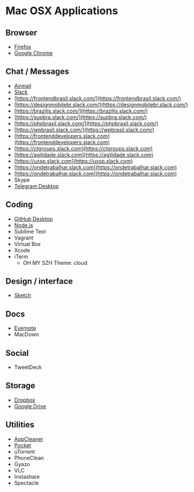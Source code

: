# Mac OSX Applications


## Browser

- [Firefox](https://www.mozilla.org/en-US/firefox/new/)
- [Google Chrome](https://www.google.com/chrome/browser/desktop/index.html)

## Chat / Messages

- [Airmail](https://itunes.apple.com/br/app/airmail-2.5/id918858936?mt=12)
- [Slack](https://itunes.apple.com/br/app/slack/id803453959?mt=12)
 - [https://frontendbrasil.slack.com/](https://frontendbrasil.slack.com/)
 - [https://designmobilebr.slack.com/](https://designmobilebr.slack.com/)
 - [https://braziljs.slack.com/](https://braziljs.slack.com/)
 - [https://supbra.slack.com/](https://supbra.slack.com/)
 - [https://phpbrasil.slack.com/](https://phpbrasil.slack.com/)
 - [https://wpbrasil.slack.com/](https://wpbrasil.slack.com/)
 - [https://frontenddevelopers.slack.com](https://frontenddevelopers.slack.com)
 - [https://ctgroups.slack.com](https://ctgroups.slack.com)
 - [https://agilidade.slack.com](https://agilidade.slack.com)
 - [https://uxsp.slack.com](https://uxsp.slack.com)
 - [https://ondetrabalhar.slack.com](https://ondetrabalhar.slack.com)
 - [https://ondetrabalhar.slack.com](https://ondetrabalhar.slack.com)
- Skype
- [Telegram Desktop](https://itunes.apple.com/br/app/telegram-desktop/id946399090?mt=12)


## Coding
* [GitHub Desktop](https://desktop.github.com/)
* [Node.js](https://nodejs.org/en/)
* Sublime Text
* Vagrant
* Virtual Box
* Xcode
* iTerm
  *   OH MY SZH Theme: cloud


## Design / interface

* [Sketch](http://bohemiancoding.com/static/download/sketch.zip)


## Docs

* [Evernote](https://itunes.apple.com/us/app/evernote/id406056744?mt=12)
* MacDown


## Social

* TweetDeck


## Storage

* [Dropbox](https://www.dropbox.com/en/downloading?os=mac)
* [Google Drive](https://www.google.com/drive/download/)


## Utilities

* [AppCleaner](http://www.freemacsoft.net/appcleaner/)
* [Pocket](https://itunes.apple.com/app/pocket/id568494494?ls=1&mt=12)
* uTorrent
* PhoneClean
* Gyazo
* VLC
* Instashare
* Spectacle
